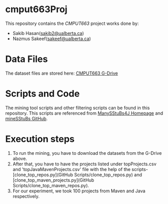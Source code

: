 # cmput663Proj

This repository contains the _CMPUT663_ project works done by:
- Sakib Hasan(sakib2@ualberta.ca)
- Nazmus Sakeef(sakeef@ualberta.ca)

# Data Files
The dataset files are stored here: [CMPUT663 G-Drive](https://drive.google.com/drive/folders/1g67LT82hwNFgQpElUPDzWO3tFeuA5E0N?usp=sharing)

# Scripts and Code

The mining tool scripts and other filtering scripts can be found in this repository. This scripts are referenced from [ManySStuBs4J Homepage](https://zenodo.org/record/3653444#.YX18DJvF3Jx) and [mineSStuBs GitHub](https://github.com/mast-group/mineSStuBs).

# Execution steps

1. To run the mining, you have to download the datasets from the G-Drive above.
2. After that, you have to have the projects listed under topProjects.csv and 'topJavaMavenProjects.csv' file with the help of the scripts- [clone_top_repos.py](GitHub Scripts/clone_top_repos.py) and [clone_top_maven_projects.py](GitHub Scripts/clone_top_maven_repos.py).
3. For our experiment, we took 100 projects from Maven and Java respectively.
